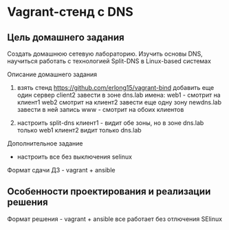 # Vagrant-стенд c DNS

## Цель домашнего задания
Создать домашнюю сетевую лабораторию. Изучить основы DNS, научиться работать с технологией Split-DNS в Linux-based системах

Описание домашнего задания
1. взять стенд https://github.com/erlong15/vagrant-bind 
добавить еще один сервер client2
завести в зоне dns.lab имена:
web1 - смотрит на клиент1
web2  смотрит на клиент2
завести еще одну зону newdns.lab
завести в ней запись
www - смотрит на обоих клиентов

2. настроить split-dns
клиент1 - видит обе зоны, но в зоне dns.lab только web1
клиент2 видит только dns.lab

Дополнительное задание
* настроить все без выключения selinux

Формат сдачи ДЗ - vagrant + ansible

## Особенности проектирования и реализации решения
Формат решения - vagrant + ansible
все работает без отлючения SElinux